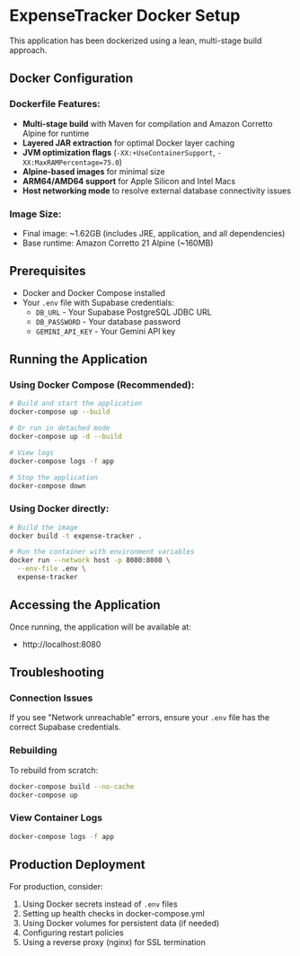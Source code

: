 # ExpenseTracker Docker Setup

This application has been dockerized using a lean, multi-stage build approach.

## Docker Configuration

### Dockerfile Features:

- **Multi-stage build** with Maven for compilation and Amazon Corretto Alpine for runtime
- **Layered JAR extraction** for optimal Docker layer caching
- **JVM optimization flags** (`-XX:+UseContainerSupport`, `-XX:MaxRAMPercentage=75.0`)
- **Alpine-based images** for minimal size
- **ARM64/AMD64 support** for Apple Silicon and Intel Macs
- **Host networking mode** to resolve external database connectivity issues

### Image Size:

- Final image: ~1.62GB (includes JRE, application, and all dependencies)
- Base runtime: Amazon Corretto 21 Alpine (~160MB)

## Prerequisites

- Docker and Docker Compose installed
- Your `.env` file with Supabase credentials:
    - `DB_URL` - Your Supabase PostgreSQL JDBC URL
    - `DB_PASSWORD` - Your database password
    - `GEMINI_API_KEY` - Your Gemini API key

## Running the Application

### Using Docker Compose (Recommended):

```bash
# Build and start the application
docker-compose up --build

# Or run in detached mode
docker-compose up -d --build

# View logs
docker-compose logs -f app

# Stop the application
docker-compose down
```

### Using Docker directly:

```bash
# Build the image
docker build -t expense-tracker .

# Run the container with environment variables
docker run --network host -p 8080:8080 \
  --env-file .env \
  expense-tracker
```

## Accessing the Application

Once running, the application will be available at:

- http://localhost:8080

## Troubleshooting

### Connection Issues

If you see "Network unreachable" errors, ensure your `.env` file has the correct Supabase credentials.

### Rebuilding

To rebuild from scratch:

```bash
docker-compose build --no-cache
docker-compose up
```

### View Container Logs

```bash
docker-compose logs -f app
```

## Production Deployment

For production, consider:

1. Using Docker secrets instead of `.env` files
2. Setting up health checks in docker-compose.yml
3. Using Docker volumes for persistent data (if needed)
4. Configuring restart policies
5. Using a reverse proxy (nginx) for SSL termination
